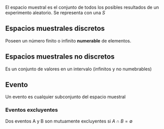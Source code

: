 El espacio muestral es el conjunto de todos los posibles resultados de un experimento aleatorio. Se  representa con una $S$

## Espacios muestrales discretos
Poseen un número finito o infinito **numerable** de elementos.

## Espacios muestrales no discretos
Es un conjunto de valores en un intervalo (infinitos y no numebrables)

## Evento
Un evento es cualquier subconjunto del espacio muestral
### Eventos excluyentes
Dos eventos A y B son mutuamente excluyentes si $A \cap B=\emptyset$


